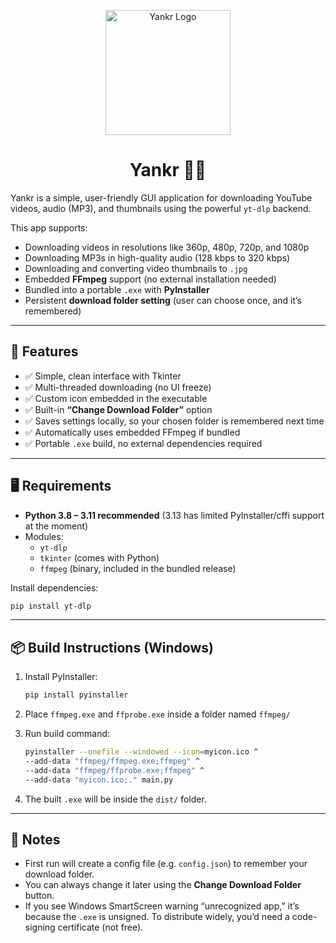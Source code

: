 <p align="center">
  <img src="assets/logo.jpg" alt="Yankr Logo" width="200"/>
</p>

<h1 align="center">Yankr 🎥🎶</h1>

Yankr is a simple, user-friendly GUI application for downloading YouTube videos, audio (MP3), and thumbnails using the powerful `yt-dlp` backend.

This app supports:
- Downloading videos in resolutions like 360p, 480p, 720p, and 1080p  
- Downloading MP3s in high-quality audio (128 kbps to 320 kbps)  
- Downloading and converting video thumbnails to `.jpg`  
- Embedded **FFmpeg** support (no external installation needed)  
- Bundled into a portable `.exe` with **PyInstaller**  
- Persistent **download folder setting** (user can choose once, and it’s remembered)  

---

## 🚀 Features

- ✅ Simple, clean interface with Tkinter  
- ✅ Multi-threaded downloading (no UI freeze)  
- ✅ Custom icon embedded in the executable  
- ✅ Built-in **“Change Download Folder”** option  
- ✅ Saves settings locally, so your chosen folder is remembered next time  
- ✅ Automatically uses embedded FFmpeg if bundled  
- ✅ Portable `.exe` build, no external dependencies required  

---

## 🖥️ Requirements

- **Python 3.8 – 3.11 recommended** (3.13 has limited PyInstaller/cffi support at the moment)  
- Modules:  
  - `yt-dlp`  
  - `tkinter` (comes with Python)  
  - `ffmpeg` (binary, included in the bundled release)  

Install dependencies:

```bash
pip install yt-dlp
```

---

## 📦 Build Instructions (Windows)

1. Install PyInstaller:
   ```bash
   pip install pyinstaller
   ```

2. Place `ffmpeg.exe` and `ffprobe.exe` inside a folder named `ffmpeg/`  

3. Run build command:
   ```bash
   pyinstaller --onefile --windowed --icon=myicon.ico ^
   --add-data "ffmpeg/ffmpeg.exe;ffmpeg" ^
   --add-data "ffmpeg/ffprobe.exe;ffmpeg" ^
   --add-data "myicon.ico;." main.py
   ```

4. The built `.exe` will be inside the `dist/` folder.

---

## 📝 Notes

- First run will create a config file (e.g. `config.json`) to remember your download folder.  
- You can always change it later using the **Change Download Folder** button.  
- If you see Windows SmartScreen warning “unrecognized app,” it’s because the `.exe` is unsigned. To distribute widely, you’d need a code-signing certificate (not free).  
